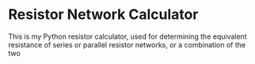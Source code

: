 <h1>Resistor Network Calculator</h1>
<p>This is my Python resistor calculator, used for determining the equivalent resistance of series or parallel resistor networks, or a combination of the two</p>

